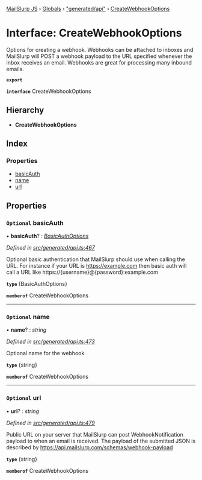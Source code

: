 [MailSlurp JS](../README.md) › [Globals](../globals.md) › ["generated/api"](../modules/_generated_api_.md) › [CreateWebhookOptions](_generated_api_.createwebhookoptions.md)

# Interface: CreateWebhookOptions

Options for creating a webhook. Webhooks can be attached to inboxes and MailSlurp will POST a webhook payload to the URL specified whenever the inbox receives an email. Webhooks are great for processing many inbound emails.

**`export`** 

**`interface`** CreateWebhookOptions

## Hierarchy

* **CreateWebhookOptions**

## Index

### Properties

* [basicAuth](_generated_api_.createwebhookoptions.md#optional-basicauth)
* [name](_generated_api_.createwebhookoptions.md#optional-name)
* [url](_generated_api_.createwebhookoptions.md#optional-url)

## Properties

### `Optional` basicAuth

• **basicAuth**? : *[BasicAuthOptions](_generated_api_.basicauthoptions.md)*

*Defined in [src/generated/api.ts:467](https://github.com/mailslurp/mailslurp-client-ts-js/blob/7141c32/src/generated/api.ts#L467)*

Optional basic authentication that MailSlurp should use when calling the URL. For instance if your URL is https://example.com then basic auth will call a URL like https://{username}@{password}:example.com

**`type`** {BasicAuthOptions}

**`memberof`** CreateWebhookOptions

___

### `Optional` name

• **name**? : *string*

*Defined in [src/generated/api.ts:473](https://github.com/mailslurp/mailslurp-client-ts-js/blob/7141c32/src/generated/api.ts#L473)*

Optional name for the webhook

**`type`** {string}

**`memberof`** CreateWebhookOptions

___

### `Optional` url

• **url**? : *string*

*Defined in [src/generated/api.ts:479](https://github.com/mailslurp/mailslurp-client-ts-js/blob/7141c32/src/generated/api.ts#L479)*

Public URL on your server that MailSlurp can post WebhookNotification payload to when an email is received. The payload of the submitted JSON is described by https://api.mailslurp.com/schemas/webhook-payload

**`type`** {string}

**`memberof`** CreateWebhookOptions
